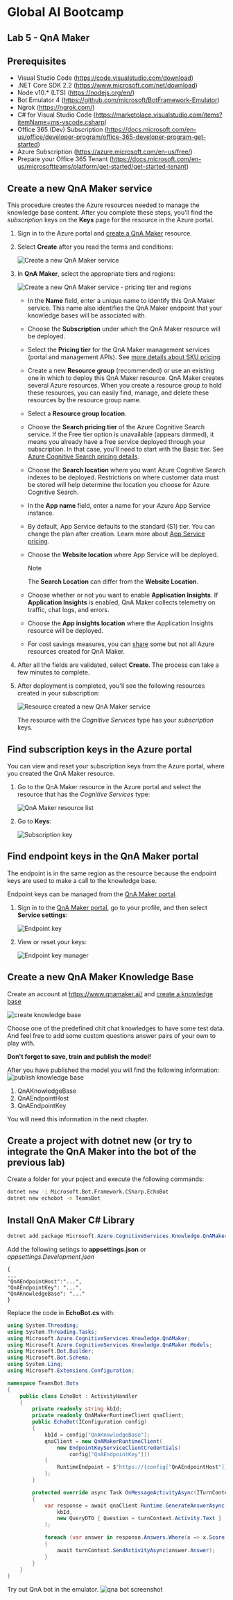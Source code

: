 # Global AI Bootcamp
## Lab 5 - QnA Maker 

## Prerequisites 
- Visual Studio Code (https://code.visualstudio.com/download)
- .NET Core SDK 2.2 (https://www.microsoft.com/net/download) 
- Node v10.* (LTS) (https://nodejs.org/en/)
- Bot Emulator 4 (https://github.com/microsoft/BotFramework-Emulator)
- Ngrok (https://ngrok.com/)
- C# for Visual Studio Code (https://marketplace.visualstudio.com/items?itemName=ms-vscode.csharp)
- Office 365 (Dev) Subscription (https://docs.microsoft.com/en-us/office/developer-program/office-365-developer-program-get-started)
- Azure Subscription (https://azure.microsoft.com/en-us/free/)
- Prepare your Office 365 Tenant (https://docs.microsoft.com/en-us/microsoftteams/platform/get-started/get-started-tenant)

## Create a new QnA Maker service

This procedure creates the Azure resources needed to manage the knowledge base content. After you complete these steps, you'll find the _subscription_ keys on the **Keys** page for the resource in the Azure portal.

1. Sign in to the Azure portal and [create a QnA Maker](https://ms.portal.azure.com/#create/Microsoft.CognitiveServicesQnAMaker) resource.

1. Select **Create** after you read the terms and conditions:

    ![Create a new QnA Maker service](https://github.com/MicrosoftDocs/azure-docs/raw/master/articles/cognitive-services/QnAMaker/media/qnamaker-how-to-setup-service/create-new-resource-button.png)

1. In **QnA Maker**, select the appropriate tiers and regions:

    ![Create a new QnA Maker service - pricing tier and regions](https://github.com/MicrosoftDocs/azure-docs/raw/master/articles/cognitive-services/QnAMaker/media/qnamaker-how-to-setup-service/enter-qnamaker-info.png)

    * In the **Name** field, enter a unique name to identify this QnA Maker service. This name also identifies the QnA Maker endpoint that your knowledge bases will be associated with.
    * Choose the **Subscription** under which the QnA Maker resource will be deployed.
    * Select the **Pricing tier** for the QnA Maker management services (portal and management APIs). See [more details about SKU pricing](https://aka.ms/qnamaker-pricing).
    * Create a new **Resource group** (recommended) or use an existing one in which to deploy this QnA Maker resource. QnA Maker creates several Azure resources. When you create a resource group to hold these resources, you can easily find, manage, and delete these resources by the resource group name.
    * Select a **Resource group location**.
    * Choose the **Search pricing tier** of the Azure Cognitive Search service. If the Free tier option is unavailable (appears dimmed), it means you already have a free service deployed through your subscription. In that case, you'll need to start with the Basic tier. See [Azure Cognitive Search pricing details](https://azure.microsoft.com/pricing/details/search/).
    * Choose the **Search location** where you want Azure Cognitive Search indexes to be deployed. Restrictions on where customer data must be stored will help determine the location you choose for Azure Cognitive Search.
    * In the **App name** field, enter a name for your Azure App Service instance.
    * By default, App Service defaults to the standard (S1) tier. You can change the plan after creation. Learn more about [App Service pricing](https://azure.microsoft.com/pricing/details/app-service/).
    * Choose the **Website location** where App Service will be deployed.

        > [!NOTE]
	    > The **Search Location** can differ from the **Website Location**.

    * Choose whether or not you want to enable **Application Insights**. If **Application Insights** is enabled, QnA Maker collects telemetry on traffic, chat logs, and errors.
    * Choose the **App insights location** where the Application Insights resource will be deployed.
    * For cost savings measures, you can [share](#share-existing-services-with-qna-maker) some but not all Azure resources created for QnA Maker. 

1. After all the fields are validated, select **Create**. The process can take a few minutes to complete.

1. After deployment is completed, you'll see the following resources created in your subscription:

   ![Resource created a new QnA Maker service](https://github.com/MicrosoftDocs/azure-docs/raw/master/articles/cognitive-services/QnAMaker/media/qnamaker-how-to-setup-service/resources-created.png)

    The resource with the _Cognitive Services_ type has your _subscription_ keys.

## Find subscription keys in the Azure portal

You can view and reset your subscription keys from the Azure portal, where you created the QnA Maker resource.

1. Go to the QnA Maker resource in the Azure portal and select the resource that has the _Cognitive Services_ type:

    ![QnA Maker resource list](https://github.com/MicrosoftDocs/azure-docs/raw/master/articles/cognitive-services/QnAMaker/media/qnamaker-how-to-key-management/qnamaker-resource-list.png)

2. Go to **Keys**:

    ![Subscription key](https://github.com/MicrosoftDocs/azure-docs/raw/master/articles/cognitive-services/QnAMaker/media/qnamaker-how-to-key-management/subscription-key.PNG)

## Find endpoint keys in the QnA Maker portal

The endpoint is in the same region as the resource because the endpoint keys are used to make a call to the knowledge base.

Endpoint keys can be managed from the [QnA Maker portal](https://qnamaker.ai).

1. Sign in to the [QnA Maker portal](https://qnamaker.ai), go to your profile, and then select **Service settings**:

    ![Endpoint key](https://github.com/MicrosoftDocs/azure-docs/raw/master/articles/cognitive-services/QnAMaker/media/qnamaker-how-to-key-management/Endpoint-keys.png)

2. View or reset your keys:

    ![Endpoint key manager](https://github.com/MicrosoftDocs/azure-docs/raw/master/articles/cognitive-services/QnAMaker/media/qnamaker-how-to-key-management/Endpoint-keys1.png)


## Create a new QnA Maker Knowledge Base
Create an account at https://www.qnamaker.ai/ and [create a knowledge base](https://www.qnamaker.ai/create)

![create knowledge base](images/create-qna-db.png) 

Choose one of the predefined chit chat knowledges to have some test data. And feel free to add some custom questions answer pairs of your own to play with.

**Don't forget to save, train and publish the model!**

After you have published the model you will find the following information:
![publish knowledge base](images/publish-qna.png) 
1) QnAKnowledgeBase
2) QnAEndpointHost
3) QnAEndpointKey

You will need this information in the next chapter.


## Create a project with dotnet new (or try to integrate the QnA Maker into the bot of the previous lab)

Create a folder for your poject and execute the following commands:
```bash
dotnet new -i Microsoft.Bot.Framework.CSharp.EchoBot
dotnet new echobot -n TeamsBot
```

## Install QnA Maker C# Library
```PowerShell
dotnet add package Microsoft.Azure.CognitiveServices.Knowledge.QnAMaker
```

Add the following setings to **appsettings.json** or *appsettings.Development.json*
```
{
...
"QnAEndpointHost":"...",
"QnAEndpointKey": "...",
"QnAKnowledgeBase": "..."
}
```

Replace the code in  **EchoBot.cs** with:
```csharp
using System.Threading;
using System.Threading.Tasks;
using Microsoft.Azure.CognitiveServices.Knowledge.QnAMaker;
using Microsoft.Azure.CognitiveServices.Knowledge.QnAMaker.Models;
using Microsoft.Bot.Builder;
using Microsoft.Bot.Schema;
using System.Linq;
using Microsoft.Extensions.Configuration;

namespace TeamsBot.Bots
{
    public class EchoBot : ActivityHandler
    {
        private readonly string kbId;
        private readonly QnAMakerRuntimeClient qnaClient;
        public EchoBot(IConfiguration config)
        {
            kbId = config["QnAKnowledgeBase"];
            qnaClient = new QnAMakerRuntimeClient(
                new EndpointKeyServiceClientCredentials(
                    config["QnAEndpointKey"]))
            {
                RuntimeEndpoint = $"https://{config["QnAEndpointHost"]}.azurewebsites.net"
            };
        }

        protected override async Task OnMessageActivityAsync(ITurnContext<IMessageActivity> turnContext, CancellationToken cancellationToken)
        {
            var response = await qnaClient.Runtime.GenerateAnswerAsync(
                kbId,
                new QueryDTO { Question = turnContext.Activity.Text }
            );

            foreach (var answer in response.Answers.Where(x => x.Score > 7.5))
            {
                await turnContext.SendActivityAsync(answer.Answer);
            }
        }
    }
}
```
Try out QnA bot in the emulator.
![qna bot screenshot](images/qna-bot-1.png)

